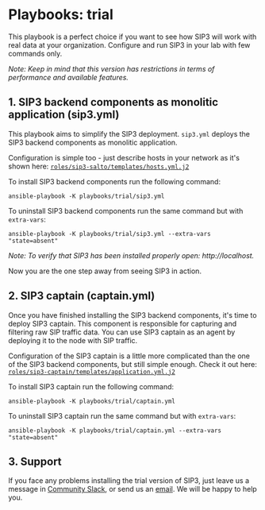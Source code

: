 # Playbooks: trial

This playbook is a perfect choice if you want to see how SIP3 will work with real data at your organization. Configure and run SIP3 in your lab with few commands only.

_Note: Keep in mind that this version has restrictions in terms of performance and available features._

## 1. SIP3 backend components as monolitic application (sip3.yml)

This playbook aims to simplify the SIP3 deployment. `sip3.yml` deploys the SIP3 backend components as monolitic application. 

Configuration is simple too - just describe hosts in your network as it's shown here: [`roles/sip3-salto/templates/hosts.yml.j2`](https://github.com/sip3io/sip3-ansible/blob/master/roles/sip3-salto/templates/hosts.yml.j2)

To install SIP3 backend components run the following command:
```
ansible-playbook -K playbooks/trial/sip3.yml
```
To uninstall SIP3 backend components run the same command but with `extra-vars`:
```
ansible-playbook -K playbooks/trial/sip3.yml --extra-vars "state=absent"
```

_Note: To verify that SIP3 has been installed properly open: http://localhost._

Now you are the one step away from seeing SIP3 in action.

## 2. SIP3 captain (captain.yml)

Once you have finished installing the SIP3 backend components, it's time to deploy SIP3 captain. This component is responsible for capturing and filtering raw SIP traffic data. You can use SIP3 captain as an agent by deploying it to the node with SIP traffic.

Configuration of the SIP3 captain is a little more complicated than the one of the SIP3 backend components, but still simple enough. Check it out here: [`roles/sip3-captain/templates/application.yml.j2`](https://github.com/sip3io/sip3-ansible/blob/master/roles/sip3-captain/templates/application.yml.j2)

To install SIP3 captain run the following command:
```
ansible-playbook -K playbooks/trial/captain.yml
```

To uninstall SIP3 captain run the same command but with `extra-vars`:
```
ansible-playbook -K playbooks/trial/captain.yml --extra-vars "state=absent"
```

## 3. Support

If you face any problems installing the trial version of SIP3, just leave us a message in [Community Slack](https://join.slack.com/t/sip3-community/shared_invite/enQtNzcwMzUxODA2MTkyLTcxODE2MzYyZDgzOWJjNDQ5MzJkOTU3MDY3NDNmZjQ2Zjg2ZjA2MzY4ZmM0YmFkZGI3ZjZiMDgwM2Y1YmU1Mzk), or send us an [email](mailto:support@sip3.io). We will be happy to help you.
